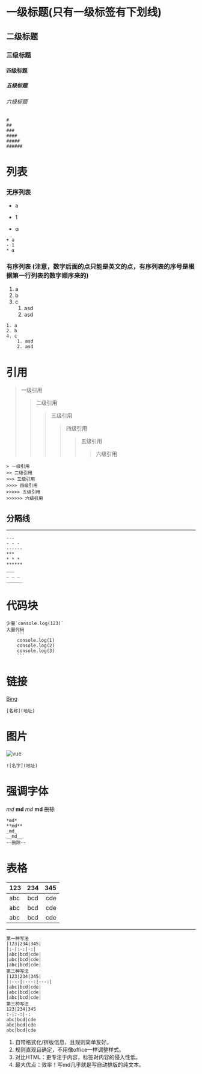 # 一级标题(只有一级标签有下划线)
## 二级标题
### 三级标题
#### 四级标题
##### 五级标题
###### 六级标题
```
#
##
###
####
#####
######
```
# 列表
### 无序列表
+ a
- 1
* α
```
+ a
- 1
* α
```
### 有序列表 (注意，数字后面的点只能是英文的点，有序列表的序号是根据第一行列表的数字顺序来的)
1. a
2. b
4. c
    1. asd
    2. asd
```
1. a
2. b
4. c
    1. asd
    2. asd
```
# 引用
> 一级引用
>> 二级引用
>>> 三级引用
>>>> 四级引用
>>>>> 五级引用
>>>>>> 六级引用
```
> 一级引用
>> 二级引用
>>> 三级引用
>>>> 四级引用
>>>>> 五级引用
>>>>>> 六级引用
```
## 分隔线
---
```
---
- - -
------
***
* * *
******
___
_ _ _
______
```
# 代码块
```
少量`console.log(123)`
大量代码
    ```
    console.log(1)
    console.log(2)
    console.log(3)
    ```
```
# 链接
[Bing](https://cn.bing.com)
```
[名称](地址)
```
# 图片
![vue](https://cn.vuejs.org/images/logo.png)
```
![名字](地址)
```
# 强调字体
*md*
**md**
_md_ 
__md__
~~删除~~
```
*md*
**md**
_md_ 
__md__
~~删除~~
```
# 表格
<!-- 例子一 -->
|123|234|345|
|:-|:-:|-:|
|abc|bcd|cde|
|abc|bcd|cde|
|abc|bcd|cde|
---
```
第一种写法
|123|234|345|
|:-|:-:|-:|
|abc|bcd|cde|
|abc|bcd|cde|
|abc|bcd|cde|
第二种写法
|123|234|345|
|:---|:---:|---:|
|abc|bcd|cde|
|abc|bcd|cde|
|abc|bcd|cde|
第三种写法
123|234|345
:-|:-:|-:
abc|bcd|cde
abc|bcd|cde
abc|bcd|cde
```

1. 自带格式化/排版信息，且规则简单友好。
2. 规则直观且确定，不用像office一样调整样式。
3. 对比HTML：更专注于内容，标签对内容的侵入性低。
4. 最大优点：效率！写md几乎就是写自动排版的纯文本。
